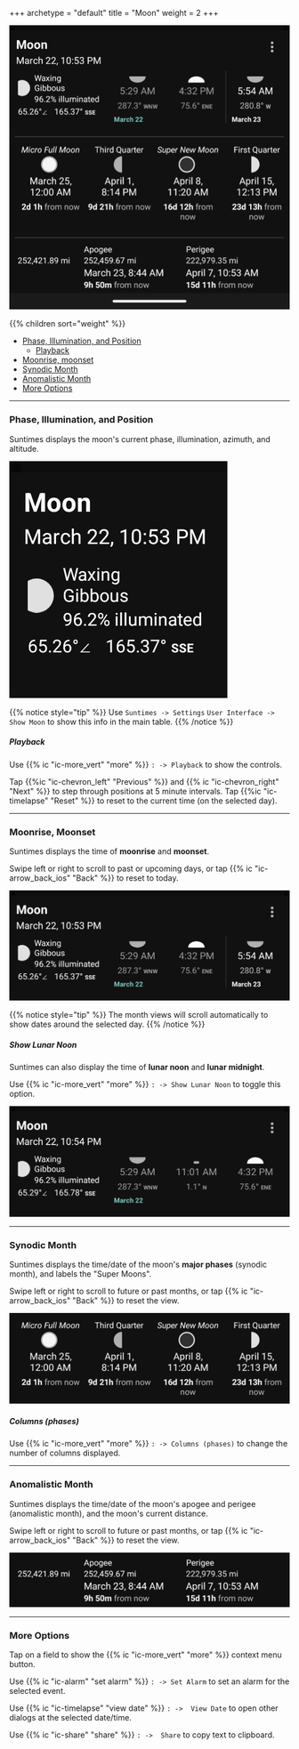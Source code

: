 +++
archetype = "default"
title = "Moon"
weight = 2
+++

![Moon Dialog](images/moondialog.png?width=350px)

{{% children sort="weight" %}}

* [Phase, Illumination, and Position](#phase-illumination-and-position)
  * [Playback](#playback)
* [Moonrise, moonset](#moonrise-moonset)
* [Synodic Month](#synodic-month)
* [Anomalistic Month](#anomalistic-month)
* [More Options](#more-options)


---
### Phase, Illumination, and Position

Suntimes displays the moon's current phase, illumination, azimuth, and altitude.

![Moon position](images/moondialog_position.png?width=100px)

{{% notice style="tip" %}}
Use `Suntimes -> Settings` `User Interface -> Show Moon` to show this info in the main table.
{{% /notice %}}

##### Playback

Use {{% ic "ic-more_vert" "more" %}} `: -> Playback` to show the controls.

Tap {{%ic "ic-chevron_left" "Previous" %}} and {{% ic "ic-chevron_right" "Next" %}} to step through positions at 5 minute intervals. Tap {{%ic "ic-timelapse" "Reset" %}} to reset to the current time (on the selected day).


---
### Moonrise, Moonset

Suntimes displays the time of **moonrise** and **moonset**.

Swipe left or right to scroll to past or upcoming days, or tap {{% ic "ic-arrow_back_ios" "Back" %}} to reset to today.

![Moonrise, Moonset](images/moondialog_moonrise.png?width=350px)

{{% notice style="tip" %}}
The month views will scroll automatically to show dates around the selected day.
{{% /notice %}}

##### Show Lunar Noon

Suntimes can also display the time of **lunar noon** and **lunar midnight**.

Use {{% ic "ic-more_vert" "more" %}} `: -> Show Lunar Noon` to toggle this option.

![Moonrise, Moonset](images/moondialog_lunarnoon.png?width=350px)



---
### Synodic Month

Suntimes displays the time/date of the moon's **major phases** (synodic month), and labels the "Super Moons".

Swipe left or right to scroll to future or past months, or tap {{% ic "ic-arrow_back_ios" "Back" %}} to reset the view.

![Synodic Month](images/moondialog_synodic.png?width=350px)

##### Columns (phases)

Use {{% ic "ic-more_vert" "more" %}} `: -> Columns (phases)` to change the number of columns displayed.



---
### Anomalistic Month

Suntimes displays the time/date of the moon's apogee and perigee (anomalistic month), and the moon's current distance.

Swipe left or right to scroll to future or past months, or tap {{% ic "ic-arrow_back_ios" "Back" %}} to reset the view.

![Anomalistic Month](images/moondialog_anomalistic.png?width=350px)



---
### More Options

Tap on a field to show the {{% ic "ic-more_vert" "more" %}} context menu button.

Use {{% ic "ic-alarm" "set alarm" %}} `: -> Set Alarm` to set an alarm for the selected event.

Use {{% ic "ic-timelapse" "view date" %}} `: ->  View Date` to open other dialogs at the selected date/time.

Use {{% ic "ic-share" "share" %}} `: ->  Share` to copy text to clipboard.

